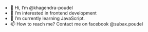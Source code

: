 - 👋 Hi, I’m @khagendra-poudel
- 👀 I’m interested in frontend development
- 🌱 I’m currently learning JavaScript.
- 📫 How to reach me? Contact me on facebook @subax.poudel

<!---
khagendra-poudel/khagendra-poudel is a ✨ special ✨ repository because its `README.md` (this file) appears on your GitHub profile.
You can click the Preview link to take a look at your changes.
--->

